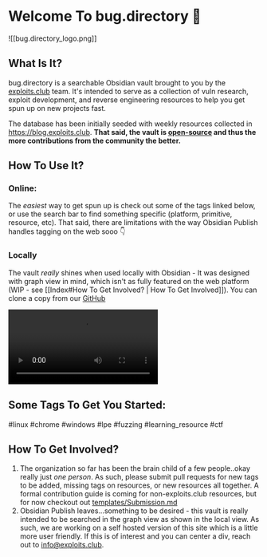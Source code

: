 # Welcome To bug.directory 🐛
![[bug.directory_logo.png]]

## What Is It?
bug.directory is a searchable Obsidian vault brought to you by the [exploits.club](https://exploits.club) team. It's intended to serve as a collection of vuln research, exploit development, and reverse engineering resources to help you get spun up on new projects fast. 

The database has been initially seeded with weekly resources collected in https://blog.exploits.club. **That said, the vault is [open-source](https://github.com/exploits-club/bug.directory) and thus the more contributions from the community the better.**

## How To Use It?

### Online:
The *easiest* way to get spun up is check out some of the tags linked below, or use the search bar to find something specific (platform, primitive, resource, etc). That said, there are limitations with the way Obsidian Publish handles tagging on the web sooo 👇
### Locally
The vault *really* shines when used locally with Obsidian - It was designed with graph view in mind, which isn't as fully featured on the web platform (WIP - see [[Index#How To Get Involved? | How To Get Involved]]). You can clone a copy from our [GitHub](https://github.com/exploits-club/bug.directory)

![video](https://github.com/exploits-club/bug.directory/local_video.mp4)
## Some Tags To Get You Started:
#linux #chrome #windows #lpe #fuzzing #learning_resource #ctf
## How To Get Involved?
1. The organization so far has been the brain child of a few people..okay really just *one person*. As such, please submit pull requests for new tags to be added, missing tags on resources, or new resources all together. A formal contribution guide is coming for non-exploits.club resources, but for now checkout out [templates/Submission.md](https://github.com/exploits-club/bug.directory/blob/main/templates/Submission.md)
2. Obsidian Publish leaves...something to be desired - this vault is really intended to be searched in the graph view as shown in the local view. As such, we are working on a self hosted version of this site which is a little more user friendly. If this is of interest and you can center a div, reach out to info@exploits.club.



